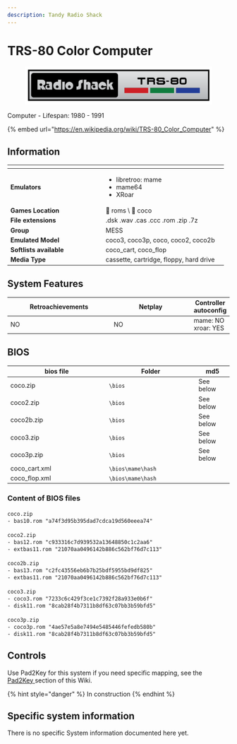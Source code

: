 ```yaml
---
description: Tandy Radio Shack
---
```


# TRS-80 Color Computer

<div align="left"><figure><img src="https://raw.githubusercontent.com/fabricecaruso/es-theme-carbon/91d85c7849cc550b0cac4e75cb8e0923d3b61b5e/art/logos/trs-80.svg" alt=""><figcaption></figcaption></figure></div>

Computer - Lifespan: 1980 - 1991

{% embed url="https://en.wikipedia.org/wiki/TRS-80_Color_Computer" %}

## Information

<table data-header-hidden><thead><tr><th width="202"></th><th></th><th data-hidden></th></tr></thead><tbody><tr><td><strong>Emulators</strong></td><td><ul><li>libretroo: mame</li><li>mame64</li><li>XRoar</li></ul></td><td></td></tr><tr><td><strong>Games Location</strong></td><td><span data-gb-custom-inline data-tag="emoji" data-code="1f4c1">📁</span> roms \ <span data-gb-custom-inline data-tag="emoji" data-code="1f4c2">📂</span> coco</td><td></td></tr><tr><td><strong>File extensions</strong></td><td>.dsk .wav .cas .ccc .rom .zip .7z</td><td></td></tr><tr><td><strong>Group</strong></td><td>MESS</td><td></td></tr><tr><td><strong>Emulated Model</strong></td><td>coco3, coco3p, coco, coco2, coco2b</td><td></td></tr><tr><td><strong>Softlists available</strong></td><td>coco_cart, coco_flop</td><td></td></tr><tr><td><strong>Media Type</strong></td><td>cassette, cartridge, floppy, hard drive</td><td></td></tr></tbody></table>

## System Features

<table><thead><tr><th width="245">Retroachievements</th><th width="200">Netplay</th><th>Controller autoconfig</th></tr></thead><tbody><tr><td>NO</td><td>NO</td><td>mame: NO<br>xroar: YES</td></tr></tbody></table>

## BIOS

<table><thead><tr><th width="209.55555555555557">bios file</th><th width="189">Folder</th><th>md5</th></tr></thead><tbody><tr><td>coco.zip</td><td><code>\bios</code></td><td>See below</td></tr><tr><td>coco2.zip</td><td><code>\bios</code></td><td>See below</td></tr><tr><td>coco2b.zip</td><td><code>\bios</code></td><td>See below</td></tr><tr><td>coco3.zip</td><td><code>\bios</code></td><td>See below</td></tr><tr><td>coco3p.zip</td><td><code>\bios</code></td><td>See below</td></tr><tr><td>coco_cart.xml</td><td><code>\bios\mame\hash</code></td><td></td></tr><tr><td>coco_flop.xml</td><td><code>\bios\mame\hash</code></td><td></td></tr></tbody></table>

### Content of BIOS files

```
coco.zip
- bas10.rom "a74f3d95b395dad7cdca19d560eeea74"

coco2.zip
- bas12.rom "c933316c7d939532a13648850c1c2aa6"
- extbas11.rom "21070aa0496142b886c562bf76d7c113"

coco2b.zip
- bas13.rom "c2fc43556eb6b7b25bdf5955bd9df825"
- extbas11.rom "21070aa0496142b886c562bf76d7c113"

coco3.zip
- coco3.rom "7233c6c429f3ce1c7392f28a933e0b6f"
- disk11.rom "8cab28f4b7311b8df63c07bb3b59bfd5"

coco3p.zip
- coco3p.rom "4ae57e5a8e7494e5485446fefedb580b"
- disk11.rom "8cab28f4b7311b8df63c07bb3b59bfd5"
```

## Controls

Use Pad2Key for this system if you need specific mapping, see the [Pad2Key ](../../../controllers/pad2key.md)section of this Wiki.

{% hint style="danger" %}
In construction
{% endhint %}

## Specific system information

There is no specific System information documented here yet.
